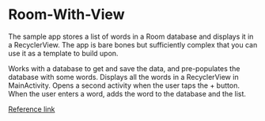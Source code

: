 # Room-With-View

The sample app stores a list of words in a Room database and displays it in a RecyclerView. The app is bare bones but sufficiently complex 
that you can use it as a template to build upon.

Works with a database to get and save the data, and pre-populates the database with some words.
Displays all the words in a RecyclerView in MainActivity.
Opens a second activity when the user taps the + button. When the user enters a word, adds the word to the database and the list.

[Reference link](https://codelabs.developers.google.com/codelabs/android-room-with-a-view/index.html?index=..%2F..%2Findex#0)

